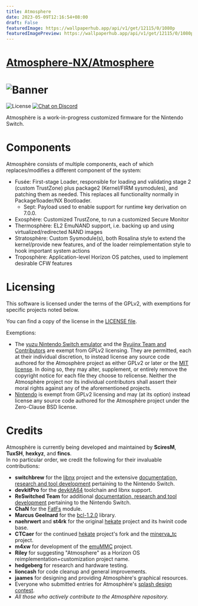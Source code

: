 ```yaml
---
title: Atmosphere
date: 2023-05-09T12:16:54+08:00
draft: False
featuredImage: https://wallpaperhub.app/api/v1/get/12115/0/1080p
featuredImagePreview: https://wallpaperhub.app/api/v1/get/12115/0/1080p
---
```


# [Atmosphere-NX/Atmosphere](https://github.com/Atmosphere-NX/Atmosphere)


![Banner](img/banner.png?raw=true)
=====

![License](https://img.shields.io/badge/License-GPLv2-blue.svg)
[![Chat on Discord](https://camo.githubusercontent.com/b4175720ede4f2621aa066ffbabb70ae30044679/68747470733a2f2f696d672e736869656c64732e696f2f62616467652f636861742d446973636f72642d627269676874677265656e2e737667)](https://discordapp.com/invite/ZdqEhed)

Atmosphère is a work-in-progress customized firmware for the Nintendo Switch.

Components
=====

Atmosphère consists of multiple components, each of which replaces/modifies a different component of the system:

* Fusée: First-stage Loader, responsible for loading and validating stage 2 (custom TrustZone) plus package2 (Kernel/FIRM sysmodules), and patching them as needed. This replaces all functionality normally in Package1loader/NX Bootloader.
    * Sept: Payload used to enable support for runtime key derivation on 7.0.0.
* Exosphère: Customized TrustZone, to run a customized Secure Monitor
* Thermosphère: EL2 EmuNAND support, i.e. backing up and using virtualized/redirected NAND images
* Stratosphère: Custom Sysmodule(s), both Rosalina style to extend the kernel/provide new features, and of the loader reimplementation style to hook important system actions
* Troposphère: Application-level Horizon OS patches, used to implement desirable CFW features

Licensing
=====

This software is licensed under the terms of the GPLv2, with exemptions for specific projects noted below.

You can find a copy of the license in the [LICENSE file](LICENSE).

Exemptions:
* The [yuzu Nintendo Switch emulator](https://github.com/yuzu-emu/yuzu) and the [Ryujinx Team and Contributors](https://github.com/orgs/Ryujinx) are exempt from GPLv2 licensing. They are permitted, each at their individual discretion, to instead license any source code authored for the Atmosphère project as either GPLv2 or later or the [MIT license](https://github.com/Atmosphere-NX/Atmosphere/blob/master/docs/licensing_exemptions/MIT_LICENSE). In doing so, they may alter, supplement, or entirely remove the copyright notice for each file they choose to relicense. Neither the Atmosphère project nor its individual contributors shall assert their moral rights against any of the aforementioned projects.
* [Nintendo](https://github.com/Nintendo) is exempt from GPLv2 licensing and may (at its option) instead license any source code authored for the Atmosphère project under the Zero-Clause BSD license.

Credits
=====

Atmosphère is currently being developed and maintained by __SciresM__, __TuxSH__, __hexkyz__, and __fincs__.<br>
In no particular order, we credit the following for their invaluable contributions:

* __switchbrew__ for the [libnx](https://github.com/switchbrew/libnx) project and the extensive [documentation, research and tool development](http://switchbrew.org) pertaining to the Nintendo Switch.
* __devkitPro__ for the [devkitA64](https://devkitpro.org/) toolchain and libnx support.
* __ReSwitched Team__ for additional [documentation, research and tool development](https://reswitched.github.io/) pertaining to the Nintendo Switch.
* __ChaN__ for the [FatFs](http://elm-chan.org/fsw/ff/00index_e.html) module.
* __Marcus Geelnard__ for the [bcl-1.2.0](https://sourceforge.net/projects/bcl/files/bcl/bcl-1.2.0) library.
* __naehrwert__ and __st4rk__ for the original [hekate](https://github.com/nwert/hekate) project and its hwinit code base.
* __CTCaer__ for the continued [hekate](https://github.com/CTCaer/hekate) project's fork and the [minerva_tc](https://github.com/CTCaer/minerva_tc) project.
* __m4xw__ for development of the [emuMMC](https://github.com/m4xw/emummc) project.
* __Riley__ for suggesting "Atmosphere" as a Horizon OS reimplementation+customization project name.
* __hedgeberg__ for research and hardware testing.
* __lioncash__ for code cleanup and general improvements.
* __jaames__ for designing and providing Atmosphère's graphical resources.
* Everyone who submitted entries for Atmosphère's [splash design contest](https://github.com/Atmosphere-NX/Atmosphere-splashes).
* _All those who actively contribute to the Atmosphère repository._
